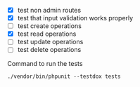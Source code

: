 - [x] test non admin routes
- [x] test that input validation works properly
- [ ] test create operations
- [x] test read operations
- [ ] test update operations
- [ ] test delete operations

Command to run the tests

`./vendor/bin/phpunit --testdox tests`

